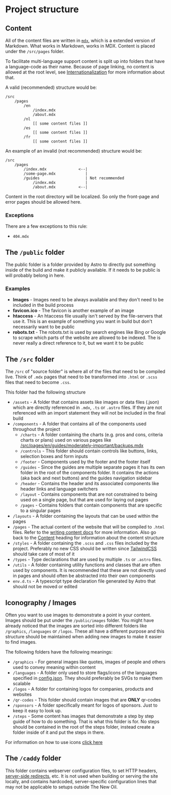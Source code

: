 # Project structure

## Content

All of the content files are written in [`mdx`](https://mdxjs.com/), which is a extended version of Markdown. What works in Markdown, works in MDX. Content is placed under the `/src/pages` folder.

To facilitate multi-language support content is split up into folders that have a language-code as their name. Because of page linking, no content is allowed at the root level, see [Internationalization](internationalization.md) for more information about that.

A valid (recommended) structure would be:

```console
/src
    /pages
        /en
            /index.mdx
            /about.mdx
        /nl
            [[ some content files ]]
        /es
            [[ some content files ]]
        /fr
            [[ some content files ]]
```

An example of an invalid (not recommended) structure would be:

```console
/src
    /pages
        /index.mdx              <--|
        /some-page.mdx             |
        /guides                    | Not recommended
            /index.mdx             |
            /about.mdx          <--|
```

Content in the root directory will be localized. So only the front-page and error pages should be allowed here.

### Exceptions

There are a few exceptions to this rule:

- `404.mdx`

## The `/public` folder

The public folder is a folder provided by Astro to directly put something inside of the build and make it publicly available. If it needs to be public is will probably belong in here.

### Examples

- **Images** - Images need to be always available and they don't need to be included in the build process
- **favicon.ico** - The favicon is another example of an image
- **htaccess** - An htaccess file usually isn't served by the file-servers that use it. This is an example of something you want in build but don't necessarily want to be public
- **robots.txt** - The robots.txt is used by search engines like Bing or Google to scrape which parts of the website are allowed to be indexed. The is never really a direct reference to it, but we want it to be public

## The `/src` folder

The `/src` of "source folder" is where all of the files that need to be compiled live. Think of `.mdx` pages that need to be transformed into `.html` or `.scss` files that need to become `.css`.

This folder had the following structure

- `/assets` - A folder that contains assets like images or data files (.json) which are directly referenced in `.mdx`, `.ts` or `.astro` files. If they are not referenced with an import statement they will not be included in the final build
- `/components` - A folder that contains all of the components used throughout the project
  - `/charts` - A folder containing the charts (e.g. pros and cons, criteria charts or plans) used on various pages like [/src/pages/en/guides/moderately-important/backups.mdx](../src/pages/en/guides/moderately-important/backups.mdx)
  - `/controls` - This folder should contain controls like buttons, links, selection boxes and form inputs
  - `/footer` - Components used by the footer and the footer itself
  - `/guides` - Since the guides are multiple separate pages it has its own folder in the root of the components folder. It contains the actions (aka back and next buttons) and the guides navigation sidebar
  - `/header` - Contains the header and its associated components like header links and language switchers
  - `/layout` - Contains components that are not constrained to being used on a single page, but that are used for laying out pages
  - `/pages` - Contains folders that contain components that are specific to a singular pages
- `/layouts` - A folder containing the layouts that can be used within the pages
- `/pages` - The actual content of the website that will be compiled to `.html` files. Refer to the [writing content docs](content/writing-content.md) for more information. Also go back to the [Content](#content) heading for information about the content structure
- `/styles` - A folder containing the `.scss` and `.css` files included by the project. Preferably no new CSS should be written since [TailwindCSS](https://tailwindcss.com/) should take care of most of it
- `/types` - Type declarations that are used by multiple `.ts` or `.astro` files.
- `/utils` - A folder containing utility functions and classes that are often used by components. It is recommended that these are not directly used in pages and should often be abstracted into their own components
- `env.d.ts` - A typescript type declaration file generated by Astro that should not be moved or edited

## Iconography / Images

Often you want to use images to demonstrate a point in your content. Images should be put under the `/public/images` folder. You might have already noticed that the images are sorted into different folders like `/graphics`, `/languages` or `/logos`. These all have a different purpose and this structure should be maintained when adding new images to make it easier to find images.

The following folders have the following meanings:

- `/graphics` - For general images like quotes, images of people and others used to convey meaning within content
- `/languages` - A folder only used to store flags/icons of the languages specified in [config.json](config.md). They should preferably be SVGs to make them scalable
- `/logos` - A folder for containing logos for companies, products and websites
- `/qr-codes` - This folder should contain images that are **ONLY** qr-codes
- `/sponsors` - A folder specifically meant for logos of sponsors. Just to keep it easy to look up.
- `/steps` - Some content has images that demonstrate a step by step guide of how to do something. That is what this folder is for. No steps should be contained in the root of the steps folder, instead create a folder inside of it and put the steps in there.

For information on how to use icons [click here](content/icons.md)

## The `/caddy` folder

This folder contains webserver configuration files, to set HTTP headers, [server-side redirects](server/redirects.md), etc. It is not used when building or serving the site locally, and contains hardcoded, server-specific configuration lines that may not be applicable to setups outside The New Oil.

